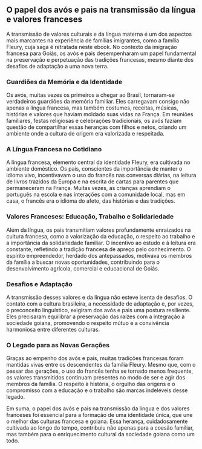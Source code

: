## O papel dos avós e pais na transmissão da língua e valores franceses

A transmissão de valores culturais e da língua materna é um dos aspectos mais marcantes na experiência de famílias imigrantes, como a família Fleury, cuja saga é retratada neste ebook. No contexto da imigração francesa para Goiás, os avós e pais desempenharam um papel fundamental na preservação e perpetuação das tradições francesas, mesmo diante dos desafios de adaptação a uma nova terra.

### Guardiões da Memória e da Identidade

Os avós, muitas vezes os primeiros a chegar ao Brasil, tornaram-se verdadeiros guardiões da memória familiar. Eles carregavam consigo não apenas a língua francesa, mas também costumes, receitas, músicas, histórias e valores que haviam moldado suas vidas na França. Em reuniões familiares, festas religiosas e celebrações tradicionais, os avós faziam questão de compartilhar essas heranças com filhos e netos, criando um ambiente onde a cultura de origem era valorizada e respeitada.

### A Língua Francesa no Cotidiano

A língua francesa, elemento central da identidade Fleury, era cultivada no ambiente doméstico. Os pais, conscientes da importância de manter o idioma vivo, incentivavam o uso do francês nas conversas diárias, na leitura de livros trazidos da Europa e na escrita de cartas para parentes que permaneceram na França. Muitas vezes, as crianças aprendiam o português na escola e nas interações com a comunidade local, mas em casa, o francês era o idioma do afeto, das histórias e das tradições.

### Valores Franceses: Educação, Trabalho e Solidariedade

Além da língua, os pais transmitiam valores profundamente enraizados na cultura francesa, como a valorização da educação, o respeito ao trabalho e a importância da solidariedade familiar. O incentivo ao estudo e à leitura era constante, refletindo a tradição francesa de apreço pelo conhecimento. O espírito empreendedor, herdado dos antepassados, motivava os membros da família a buscar novas oportunidades, contribuindo para o desenvolvimento agrícola, comercial e educacional de Goiás.

### Desafios e Adaptação

A transmissão desses valores e da língua não esteve isenta de desafios. O contato com a cultura brasileira, a necessidade de adaptação e, por vezes, o preconceito linguístico, exigiram dos avós e pais uma postura resiliente. Eles precisaram equilibrar a preservação das raízes com a integração à sociedade goiana, promovendo o respeito mútuo e a convivência harmoniosa entre diferentes culturas.

### O Legado para as Novas Gerações

Graças ao empenho dos avós e pais, muitas tradições francesas foram mantidas vivas entre os descendentes da família Fleury. Mesmo que, com o passar das gerações, o uso do francês tenha se tornado menos frequente, os valores transmitidos continuam presentes no modo de ser e agir dos membros da família. O respeito à história, o orgulho das origens e o compromisso com a educação e o trabalho são marcas indeléveis desse legado.

Em suma, o papel dos avós e pais na transmissão da língua e dos valores franceses foi essencial para a formação de uma identidade única, que une o melhor das culturas francesa e goiana. Essa herança, cuidadosamente cultivada ao longo do tempo, contribuiu não apenas para a coesão familiar, mas também para o enriquecimento cultural da sociedade goiana como um todo.